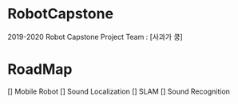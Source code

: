 # RobotCapstone
2019-2020 Robot Capstone Project Team : [사과가 쿵]

# RoadMap


[] Mobile Robot
[] Sound Localization
[] SLAM
[] Sound Recognition

